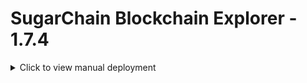 SugarChain Blockchain Explorer - 1.7.4
================
<details>
<summary>Click to view manual deployment</summary>
<br>
An open source block explorer written in node.js.

*Note: This block explorer needs to be on the same server as the API node, using mongodb to save data, requiring 40GB of space. Please check if the hard disk space is sufficient*

### Requires

*  node.js >= 8.17.0 (12.14.0 is advised for updated dependencies)
*  mongodb 4.2.x
*  *coind

### nvm install
	
	sudo apt-get update
	cd && curl -o- https://raw.githubusercontent.com/creationix/nvm/v0.33.9/install.sh | bash

	vim /etc/profile

Append at the end of the file

	export NVM_DIR="$HOME/.nvm"
	[ -s "$NVM_DIR/nvm.sh" ] && . "$NVM_DIR/nvm.sh"  # This loads nvm
	[ -s "$NVM_DIR/bash_completion" ] && . "$NVM_DIR/bash_completion"  # This loads nvm bash_completion
	
Then `:wq` save and re source the file

	source /etc/profile

### Nodejs install

	nvm install v12.14.0

### MongoDB install

	sudo apt-get install -y libcurl4 openssl
	sudo apt-get install gnupg
	wget -qO - https://www.mongodb.org/static/pgp/server-4.4.asc | sudo apt-key add -
	echo "deb https://mirrors.tuna.tsinghua.edu.cn/mongodb/apt/ubuntu focal/mongodb-org/4.4 multiverse" | sudo tee /etc/apt/sources.list.d/mongodb-org-4.4.list
	sudo apt-get update
	sudo apt-get install -y mongodb-org
	sudo systemctl daemon-reload
	sudo systemctl start mongod

### Create database

Enter MongoDB cli:

    $ mongo

Create databse:

    > use explorerdb

Create user with read/write access:

    > db.createUser( { user: "mongo-user", pwd: "mongo-pwd", roles: [ "readWrite" ] } )
	> exit

### Get the source

    git clone https://github.com/bailaoshijiadao/sugarchain-blockchain-explorer

### Install node modules

    cd sugarchain-blockchain-explorer && npm install --production

### Configure

*Make required changes in settings.json*

*dbsettings* *wallet* required

### Start Explorer

    npm start

*Note: mongod must be running to start the explorer*

As of version 1.4.0 the explorer defaults to cluster mode, forking an instance of its process to each cpu core. This results in increased performance and stability. Load balancing gets automatically taken care of and any instances that for some reason die, will be restarted automatically. For testing/development (or if you just wish to) a single instance can be launched with

    node --stack-size=10000 bin/instance

To stop the cluster you can use

    npm stop

### Syncing databases with the blockchain

sync.js (located in scripts/) is used for updating the local databases. This script must be called from the explorers root directory.

    Usage: node scripts/sync.js [database] [mode]

    database: (required)
    index [mode] Main index: coin info/stats, transactions & addresses
    market       Market data: summaries, orderbooks, trade history & chartdata

    mode: (required for index database only)
    update       Updates index from last sync to current block
    check        checks index for (and adds) any missing transactions/addresses
    reindex      Clears index then resyncs from genesis to current block

    notes:
    * 'current block' is the latest created block when script is executed.
    * The market database only supports (& defaults to) reindex mode.
    * If check mode finds missing data(ignoring new data since last sync),
      index_timeout in settings.json is set too low.
	  
use different terminals
	
	cd sugarchain-explorer
	rm -f ./tmp/index.pid
	node scripts/sync.js index update

### COMPLETE

#  Optional Settings

## Configuration settings.json

	"port" : 3001, //port modifiable, default 3001
	......
	"wallet": {
    ......
    "username": "baihe",
    "password": "passwordbaihe"
	}, //username and password based on API node sugarchain.conf file.

## Domain settings

### Point domain to your server

### Install Nginx

	sudo apt-get update
	sudo apt install nginx -y
	
### Create nginx config (replace explorer.example.com with your domain)

	sudo vim /etc/nginx/sites-available/explorer.example.com.conf
	
Write the following content (replace explorer.example.com with your domain)
	
	server {
		server_name explorer.example.com;

		location / {
			proxy_pass http://localhost:3001;
			proxy_http_version 1.1;
			proxy_set_header Upgrade $http_upgrade;
			proxy_set_header Connection 'upgrade';
			proxy_set_header Host $host;
			proxy_cache_bypass $http_upgrade;
		}

		location /socket.io {
			include proxy_params;
			proxy_http_version 1.1;
			proxy_buffering off;
			proxy_set_header Upgrade $http_upgrade;
			proxy_set_header Connection "Upgrade";
			proxy_pass http://127.0.0.1:3001/socket.io;
		}

		listen 80;
	}

### Activate nginx config (replace explorer.example.com with your domain)

	sudo ln -s /etc/nginx/sites-available/explorer.example.com.conf /etc/nginx/sites-enabled
	
### Install certbot for ssl certificate

	sudo apt install snapd -y
	sudo snap install --classic certbot
	
### Obtain certificate (replace explorer.example.com with your domain)

	sudo certbot --nginx -d explorer.example.com
	
After that blockchain explorer should be accessible via domain you pointed


### OTHER

*It is recommended to have this script launched via a cronjob at 1+ min intervals.*

**crontab**

*Note: Set scheduled tasks after sync is completed*

*Example crontab; update index every minute and market data every 2 minutes*

    */1 * * * * cd /path/to/explorer && /usr/bin/nodejs scripts/sync.js index update > /dev/null 2>&1
    */2 * * * * cd /path/to/explorer && /usr/bin/nodejs scripts/sync.js market > /dev/null 2>&1

*for Example*

	*/1 * * * * rm -f ./tmp/index.pid && cd /root/sugarchain-explorer && node scripts/sync.js index update && node scripts/sync.js market && node scripts/peers.js > /dev/null 2>&1

### Wallet

Iquidus Explorer is intended to be generic, so it can be used with any wallet following the usual standards. The wallet must be running with atleast the following flags

    -daemon -txindex
    
### Security

Ensure mongodb is not exposed to the outside world via your mongo config or a firewall to prevent outside tampering of the indexed chain data. 

### Known Issues

**script is already running.**

If you receive this message when launching the sync script either a) a sync is currently in progress, or b) a previous sync was killed before it completed. If you are certian a sync is not in progress remove the index.pid and db_index.pid from the tmp folder in the explorer root directory.

    rm tmp/index.pid
    rm tmp/db_index.pid

**exceeding stack size**

    RangeError: Maximum call stack size exceeded

Nodes default stack size may be too small to index addresses with many tx's. If you experience the above error while running sync.js the stack size needs to be increased.

To determine the default setting run

    node --v8-options | grep -B0 -A1 stack_size

To run sync.js with a larger stack size launch with

    node --stack-size=[SIZE] scripts/sync.js index update

Where [SIZE] is an integer higher than the default.

*note: SIZE will depend on which blockchain you are using, you may need to play around a bit to find an optimal setting*

### License

Copyright (c) 2015, Iquidus Technology  
Copyright (c) 2015, Luke Williams  
All rights reserved.

Redistribution and use in source and binary forms, with or without
modification, are permitted provided that the following conditions are met:

* Redistributions of source code must retain the above copyright notice, this
  list of conditions and the following disclaimer.

* Redistributions in binary form must reproduce the above copyright notice,
  this list of conditions and the following disclaimer in the documentation
  and/or other materials provided with the distribution.

* Neither the name of Iquidus Technology nor the names of its
  contributors may be used to endorse or promote products derived from
  this software without specific prior written permission.

THIS SOFTWARE IS PROVIDED BY THE COPYRIGHT HOLDERS AND CONTRIBUTORS "AS IS"
AND ANY EXPRESS OR IMPLIED WARRANTIES, INCLUDING, BUT NOT LIMITED TO, THE
IMPLIED WARRANTIES OF MERCHANTABILITY AND FITNESS FOR A PARTICULAR PURPOSE ARE
DISCLAIMED. IN NO EVENT SHALL THE COPYRIGHT HOLDER OR CONTRIBUTORS BE LIABLE
FOR ANY DIRECT, INDIRECT, INCIDENTAL, SPECIAL, EXEMPLARY, OR CONSEQUENTIAL
DAMAGES (INCLUDING, BUT NOT LIMITED TO, PROCUREMENT OF SUBSTITUTE GOODS OR
SERVICES; LOSS OF USE, DATA, OR PROFITS; OR BUSINESS INTERRUPTION) HOWEVER
CAUSED AND ON ANY THEORY OF LIABILITY, WHETHER IN CONTRACT, STRICT LIABILITY,
OR TORT (INCLUDING NEGLIGENCE OR OTHERWISE) ARISING IN ANY WAY OUT OF THE USE
OF THIS SOFTWARE, EVEN IF ADVISED OF THE POSSIBILITY OF SUCH DAMAGE.

</details>
